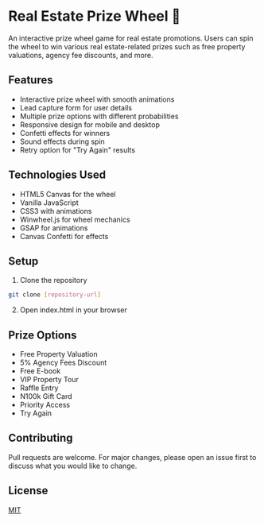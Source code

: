 # Real Estate Prize Wheel 🎡

An interactive prize wheel game for real estate promotions. Users can spin the wheel to win various real estate-related prizes such as free property valuations, agency fee discounts, and more.

## Features

- Interactive prize wheel with smooth animations
- Lead capture form for user details
- Multiple prize options with different probabilities
- Responsive design for mobile and desktop
- Confetti effects for winners
- Sound effects during spin
- Retry option for "Try Again" results

## Technologies Used

- HTML5 Canvas for the wheel
- Vanilla JavaScript
- CSS3 with animations
- Winwheel.js for wheel mechanics
- GSAP for animations
- Canvas Confetti for effects

## Setup

1. Clone the repository
```bash
git clone [repository-url]
```

2. Open index.html in your browser

## Prize Options

- Free Property Valuation
- 5% Agency Fees Discount
- Free E-book
- VIP Property Tour
- Raffle Entry
- N100k Gift Card
- Priority Access
- Try Again

## Contributing

Pull requests are welcome. For major changes, please open an issue first to discuss what you would like to change.

## License

[MIT](https://choosealicense.com/licenses/mit/) 